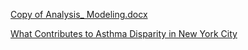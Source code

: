 [Copy of Analysis_ Modeling.docx](https://github.com/Hevander27/DS4A/files/15184843/Copy.of.Analysis_.Modeling.docx)

[What Contributes to Asthma Disparity 
in New York City](https://docs.google.com/document/d/1PZRT_0nhVFE29YuoBeKd6435zLIpL_2vErgc3j9Iu_4/edit)
